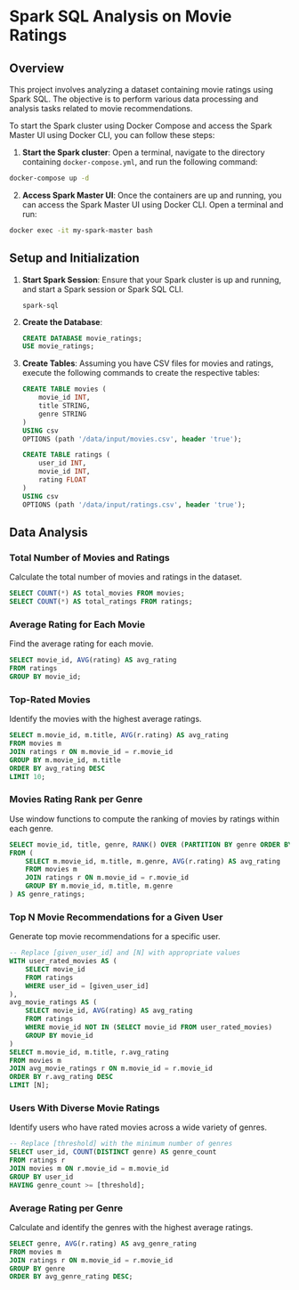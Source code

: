 # Spark SQL Analysis on Movie Ratings

## Overview

This project involves analyzing a dataset containing movie ratings using Spark SQL. The objective is to perform various data processing and analysis tasks related to movie recommendations.

To start the Spark cluster using Docker Compose and access the Spark Master UI using Docker CLI, you can follow these steps:

1. **Start the Spark cluster**: Open a terminal, navigate to the directory containing `docker-compose.yml`, and run the following command:

```bash
docker-compose up -d
```

2. **Access Spark Master UI**: Once the containers are up and running, you can access the Spark Master UI using Docker CLI. Open a terminal and run:

```bash
docker exec -it my-spark-master bash
```

## Setup and Initialization

1. **Start Spark Session**:
   Ensure that your Spark cluster is up and running, and start a Spark session or Spark SQL CLI.

   ``` CMD
   spark-sql
   ```

3. **Create the Database**:
   ```sql
   CREATE DATABASE movie_ratings;
   USE movie_ratings;
   ```

4. **Create Tables**:
   Assuming you have CSV files for movies and ratings, execute the following commands to create the respective tables:

   ```sql
   CREATE TABLE movies (
       movie_id INT,
       title STRING,
       genre STRING
   )
   USING csv
   OPTIONS (path '/data/input/movies.csv', header 'true');

   CREATE TABLE ratings (
       user_id INT,
       movie_id INT,
       rating FLOAT
   )
   USING csv
   OPTIONS (path '/data/input/ratings.csv', header 'true');
   ```

## Data Analysis

### Total Number of Movies and Ratings

Calculate the total number of movies and ratings in the dataset.

```sql
SELECT COUNT(*) AS total_movies FROM movies;
SELECT COUNT(*) AS total_ratings FROM ratings;
```

### Average Rating for Each Movie

Find the average rating for each movie.

```sql
SELECT movie_id, AVG(rating) AS avg_rating
FROM ratings
GROUP BY movie_id;
```

### Top-Rated Movies

Identify the movies with the highest average ratings.

```sql
SELECT m.movie_id, m.title, AVG(r.rating) AS avg_rating
FROM movies m
JOIN ratings r ON m.movie_id = r.movie_id
GROUP BY m.movie_id, m.title
ORDER BY avg_rating DESC
LIMIT 10;
```

### Movies Rating Rank per Genre

Use window functions to compute the ranking of movies by ratings within each genre.

```sql
SELECT movie_id, title, genre, RANK() OVER (PARTITION BY genre ORDER BY avg_rating DESC) AS genre_rank
FROM (
    SELECT m.movie_id, m.title, m.genre, AVG(r.rating) AS avg_rating
    FROM movies m
    JOIN ratings r ON m.movie_id = r.movie_id
    GROUP BY m.movie_id, m.title, m.genre
) AS genre_ratings;
```

### Top N Movie Recommendations for a Given User

Generate top movie recommendations for a specific user.

```sql
-- Replace [given_user_id] and [N] with appropriate values
WITH user_rated_movies AS (
    SELECT movie_id
    FROM ratings
    WHERE user_id = [given_user_id]
),
avg_movie_ratings AS (
    SELECT movie_id, AVG(rating) AS avg_rating
    FROM ratings
    WHERE movie_id NOT IN (SELECT movie_id FROM user_rated_movies)
    GROUP BY movie_id
)
SELECT m.movie_id, m.title, r.avg_rating
FROM movies m
JOIN avg_movie_ratings r ON m.movie_id = r.movie_id
ORDER BY r.avg_rating DESC
LIMIT [N];
```

### Users With Diverse Movie Ratings

Identify users who have rated movies across a wide variety of genres.

```sql
-- Replace [threshold] with the minimum number of genres
SELECT user_id, COUNT(DISTINCT genre) AS genre_count
FROM ratings r
JOIN movies m ON r.movie_id = m.movie_id
GROUP BY user_id
HAVING genre_count >= [threshold];
```

### Average Rating per Genre

Calculate and identify the genres with the highest average ratings.

```sql
SELECT genre, AVG(r.rating) AS avg_genre_rating
FROM movies m
JOIN ratings r ON m.movie_id = r.movie_id
GROUP BY genre
ORDER BY avg_genre_rating DESC;
```
